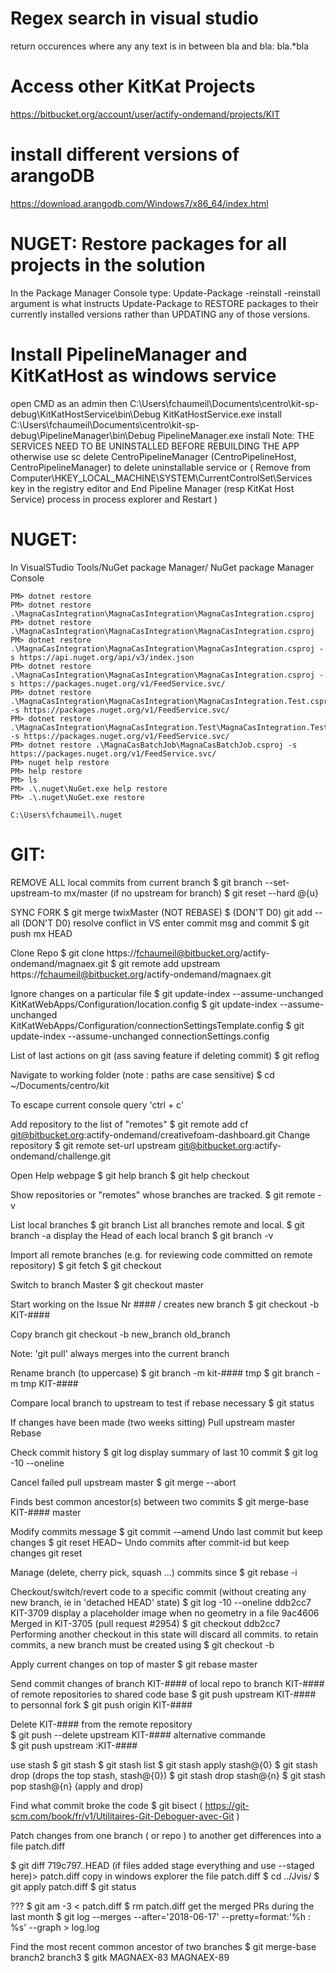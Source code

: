 # Regex search in visual studio
return occurences where any any text is in between bla and bla: bla.*bla

# Access other KitKat Projects
https://bitbucket.org/account/user/actify-ondemand/projects/KIT

# install different versions of arangoDB
https://download.arangodb.com/Windows7/x86_64/index.html

# NUGET: Restore packages for all projects in the solution
In the Package Manager Console type: Update-Package -reinstall
-reinstall argument is what instructs Update-Package to RESTORE packages to their currently installed versions 
rather than UPDATING any of those versions.

# Install PipelineManager and KitKatHost as windows service
open CMD as an admin then
C:\Users\fchaumeil\Documents\centro\kit-sp-debug\KitKatHostService\bin\Debug  KitKatHostService.exe install
C:\Users\fchaumeil\Documents\centro\kit-sp-debug\PipelineManager\bin\Debug  PipelineManager.exe install
Note: 
THE SERVICES NEED TO BE UNINSTALLED BEFORE REBUILDING THE APP
otherwise use 
sc delete CentroPipelineManager (CentroPipelineHost, CentroPipelineManager)
to delete uninstallable service
or
(
Remove <service-name> from Computer\HKEY_LOCAL_MACHINE\SYSTEM\CurrentControlSet\Services key in the registry editor
and
End Pipeline Manager (resp KitKat Host Service) process in process explorer
and 
Restart
)
# NUGET:

In VisualSTudio Tools/NuGet package Manager/ NuGet package Manager Console

	PM> dotnet restore
	PM> dotnet restore .\MagnaCasIntegration\MagnaCasIntegration\MagnaCasIntegration.csproj
	PM> dotnet restore .\MagnaCasIntegration\MagnaCasIntegration\MagnaCasIntegration.csproj
	PM> dotnet restore .\MagnaCasIntegration\MagnaCasIntegration\MagnaCasIntegration.csproj -s https://api.nuget.org/api/v3/index.json
	PM> dotnet restore .\MagnaCasIntegration\MagnaCasIntegration\MagnaCasIntegration.csproj -s https://packages.nuget.org/v1/FeedService.svc/
	PM> dotnet restore .\MagnaCasIntegration\MagnaCasIntegration\MagnaCasIntegration.Test.csproj -s https://packages.nuget.org/v1/FeedService.svc/
	PM> dotnet restore .\MagnaCasIntegration\MagnaCasIntegration.Test\MagnaCasIntegration.Test.csproj -s https://packages.nuget.org/v1/FeedService.svc/
	PM> dotnet restore .\MagnaCasBatchJob\MagnaCasBatchJob.csproj -s https://packages.nuget.org/v1/FeedService.svc/
	PM> nuget help restore
	PM> help restore
	PM> ls
	PM> .\.nuget\NuGet.exe help restore
	PM> .\.nuget\NuGet.exe restore
	
	C:\Users\fchaumeil\.nuget
	
# GIT: 

REMOVE ALL local commits from current branch
$ git branch --set-upstream-to mx/master (if no upstream for branch)
$ git reset --hard @{u}

SYNC FORK
$ git merge twixMaster (NOT REBASE)
$ (DON'T D0) git add --all (DON'T D0)
resolve conflict in VS
enter commit msg and commit
$ git push mx HEAD

Clone Repo
$ git clone https://fchaumeil@bitbucket.org/actify-ondemand/magnaex.git
$ git remote add upstream https://fchaumeil@bitbucket.org/actify-ondemand/magnaex.git

Ignore changes on a particular file
$ git update-index --assume-unchanged KitKatWebApps/Configuration/location.config
$ git update-index --assume-unchanged KitKatWebApps/Configuration/connectionSettingsTemplate.config
$ git update-index --assume-unchanged connectionSettings.config

List of last actions on git (ass saving feature if deleting commit) 
$ git reflog

Navigate to working folder (note : paths are case sensitive)
$ cd ~/Documents/centro/kit

To escape current console query
'ctrl + c'

Add repository to the list of "remotes"
$ git remote add cf git@bitbucket.org:actify-ondemand/creativefoam-dashboard.git
Change repository
$ git remote set-url upstream git@bitbucket.org:actify-ondemand/challenge.git

Open Help webpage
$ git help branch
$ git help checkout

Show repositories or "remotes" whose branches are tracked.
$ git remote -v

List local branches
$ git branch
List all branches remote and local. 
$ git branch -a
display the Head of each local branch
$ git branch -v

Import all remote branches (e.g. for reviewing code committed on remote repository)
$ git fetch
$ git checkout <branchName>

Switch to branch Master
$ git checkout master

Start working on the Issue Nr #### / creates new branch
$ git checkout -b KIT-#### 

Copy branch
git checkout -b new_branch old_branch

Note:
'git pull' always merges into the current branch

Rename branch (to uppercase)
$ git branch -m kit-#### tmp
$ git branch -m tmp KIT-####

Compare local branch to upstream to test if rebase necessary
$ git status

If changes have been made (two weeks sitting)
Pull upstream master
Rebase


Check commit history
$ git log
display summary of last 10 commit 
$ git log -10 --oneline

Cancel failed pull upstream master
$ git merge --abort

Finds best common ancestor(s) between two commits
$ git merge-base KIT-#### master

Modify commits message
$ git commit -–amend
Undo last commit but keep changes
$ git reset HEAD~
Undo commits after commit-id but keep changes
git reset <commit-id>  
  
Manage (delete, cherry pick, squash ...) commits since <target commit>
$ git rebase -i <target commit>

Checkout/switch/revert code to a specific commit (without creating any new branch, ie in 'detached HEAD' state)
$ git log -10 --oneline
	ddb2cc7 KIT-3709 display a placeholder image when no geometry in a file
	9ac4606 Merged in KIT-3705 (pull request #2954)
$ git checkout ddb2cc7
Performing another checkout in this state will discard all commits.
to retain commits, a new branch  must be created using  $ git checkout -b <new-branch-name>


Apply current changes on top of master 
$ git rebase master 


Send commit changes of branch KIT-#### of local repo to branch KIT-#### of remote repositories
to shared code base
$ git push upstream KIT-####
to personnal fork
$ git push origin KIT-####

Delete KIT-#### from the remote repository   
$ git push --delete upstream KIT-####
alternative commande      
$ git push upstream :KIT-####

use stash
$ git stash
$ git stash list
$ git stash apply stash@{0}
$ git stash drop (drops the top stash, stash@{0}) 
$ git stash drop stash@{n}
$ git stash pop stash@{n} (apply and drop)

Find what commit broke the code
$ git bisect ( https://git-scm.com/book/fr/v1/Utilitaires-Git-Deboguer-avec-Git )

Patch changes from one branch ( or repo ) to another
get differences into a file patch.diff

$ git diff 719c797..HEAD (if files added stage everything and use --staged here)> patch.diff
copy in windows explorer the file patch.diff
$ cd ../Jvis/
$ git apply patch.diff
$ git status

???
$ git am -3 < patch.diff
$  rm patch.diff
get the merged PRs during the last month
$ git log --merges --after='2018-06-17' --pretty=format:'%h : %s' --graph > log.log

Find the most recent common ancestor of two branches 
$ git merge-base branch2 branch3
$ gitk MAGNAEX-83 MAGNAEX-89










